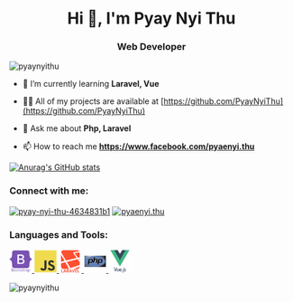 <!-- ![Cover Photo](https://github.com/PyayNyiThu/PyayNyiThu/blob/main/msg926968483-32978.jpg) -->

<h1 align="center">Hi 👋, I'm Pyay Nyi Thu</h1>
<h3 align="center">Web Developer</h3>

<p align="left"> <img src="https://komarev.com/ghpvc/?username=pyaynyithu&label=Profile%20views&color=0e75b6&style=flat" alt="pyaynyithu" /> </p>

- 🌱 I’m currently learning **Laravel, Vue**

- 👨‍💻 All of my projects are available at [https://github.com/PyayNyiThu](https://github.com/PyayNyiThu)

- 💬 Ask me about **Php, Laravel**

- 📫 How to reach me **https://www.facebook.com/pyaenyi.thu**

[![Anurag's GitHub stats](https://github-readme-stats.vercel.app/api?username=PyayNyiThu)](https://github.com/anuraghazra/github-readme-stats)

<h3 align="left">Connect with me:</h3>
<p align="left">
<a href="https://linkedin.com/in/pyay-nyi-thu-4634831b1" target="blank"><img align="center" src="https://raw.githubusercontent.com/rahuldkjain/github-profile-readme-generator/master/src/images/icons/Social/linked-in-alt.svg" alt="pyay-nyi-thu-4634831b1" height="30" width="40" /></a>
<a href="https://fb.com/pyaenyi.thu" target="blank"><img align="center" src="https://raw.githubusercontent.com/rahuldkjain/github-profile-readme-generator/master/src/images/icons/Social/facebook.svg" alt="pyaenyi.thu" height="30" width="40" /></a>
</p>

<h3 align="left">Languages and Tools:</h3>
<p align="left"> <a href="https://getbootstrap.com" target="_blank" rel="noreferrer"> <img src="https://raw.githubusercontent.com/devicons/devicon/master/icons/bootstrap/bootstrap-plain-wordmark.svg" alt="bootstrap" width="40" height="40"/> </a> <a href="https://developer.mozilla.org/en-US/docs/Web/JavaScript" target="_blank" rel="noreferrer"> <img src="https://raw.githubusercontent.com/devicons/devicon/master/icons/javascript/javascript-original.svg" alt="javascript" width="40" height="40"/> </a> <a href="https://laravel.com/" target="_blank" rel="noreferrer"> <img src="https://raw.githubusercontent.com/devicons/devicon/master/icons/laravel/laravel-plain-wordmark.svg" alt="laravel" width="40" height="40"/> </a> <a href="https://www.php.net" target="_blank" rel="noreferrer"> <img src="https://raw.githubusercontent.com/devicons/devicon/master/icons/php/php-original.svg" alt="php" width="40" height="40"/> </a> <a href="https://vuejs.org/" target="_blank" rel="noreferrer"> <img src="https://raw.githubusercontent.com/devicons/devicon/master/icons/vuejs/vuejs-original-wordmark.svg" alt="vuejs" width="40" height="40"/> </a> </p>

<p><img align="center" src="https://github-readme-stats.vercel.app/api/top-langs?username=pyaynyithu&show_icons=true&locale=en&layout=compact" alt="pyaynyithu" /></p>

